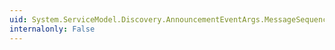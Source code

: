 ```yaml
---
uid: System.ServiceModel.Discovery.AnnouncementEventArgs.MessageSequence
internalonly: False
---
```

